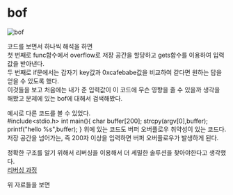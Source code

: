 # bof

![bof](https://user-images.githubusercontent.com/107084512/208086790-9a08f0ad-1ea1-4deb-b6c7-34f77355413b.png)

코드를 보면서 하나씩 해석을 하면<br>
첫 번째로 func함수에서 overflow로 저장 공간을 할당하고 gets함수를 이용하여 입력값을 받아낸다.<br>
두 번째로 if문에서는 갑자기 key값과 0xcafebabe값을 비교하여 같다면 원하는 답을 얻을 수 있도록 했다.<br>
이것들을 보고 처음에는 내가 준 입력값이 이 코드에 무슨 영향을 줄 수 있을까 생각을 해봤고 문제에 있는 bof에 대해서 검색해봤다.<br>

예시로 다른 코드를 볼 수 있었다.<br>
#include<stdio.h>
int main(){
char buffer[200];
strcpy(argv[0],buffer);
printf("hello %s",buffer);
}
위에 있는 코드도 버퍼 오버플로우 취약성이 있는 코드다. 저장 공간을 넘어가는, 즉 200자 이상을 입력하면 버퍼 오버플로우가 발생하게 된다.<br>

정확한 구조를 알기 위해서 리버싱을 이용해서 더 세밀한 솔루션을 찾아야한다고 생각했다.<br>
[리버싱 과정](https://github.com/huboca/bof/tree/main/reversing)<br>


위 자료들을 보면 
